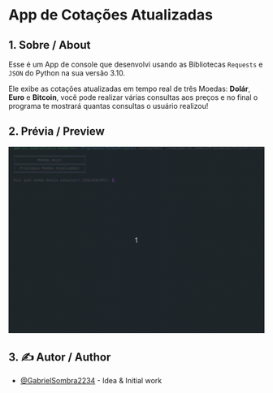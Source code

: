 # App de Cotações Atualizadas

## 1. Sobre / About

Esse é um App de console que desenvolvi usando as Bibliotecas `Requests` e `JSON` do Python na sua versão 3.10.

Ele exibe as cotações atualizadas em tempo real de três Moedas: **Dolár**, **Euro** e **Bitcoin**, você pode realizar várias consultas aos preços e no final o programa te mostrará quantas consultas o usuário realizou!

## 2. Prévia / Preview

<img src="../../../Image/projeto_cotação.gif">

## 3. ✍️ Autor / Author

- [@GabrielSombra2234](https://github.com/GabrielSombra2234) - Idea & Initial work